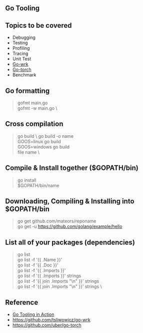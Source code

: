 ## Go Tooling

## Topics to be covered
* Debugging
* Testing
* Profiling
* Tracing
* Unit Test
* [Go-wrk](https://github.com/tsliwowicz/go-wrk)
* [Go-torch](https://github.com/uber/go-torch)
* Benchmark

## Go formatting
> gofmt main.go \
> gofmt -w main.go \

## Cross compilation
> go build \ 
> go build -o name \
> GOOS=linux go build \
> GOOS=windows go build \
> file name \

## Compile & Install together ($GOPATH/bin)
> go install \
> $GOPATH/bin/name

## Downloading, Compiling & Installing into $GOPATH/bin
> go get github.com/mateors/reponame \
> go get -u https://github.com/golang/example/hello

## List all of your packages (dependencies)
> go list \
> go list -f '{{ .Name }}' \
> go list -f '{{ .Doc }}' \
> go list -f '{{ .Imports }}' \
> go list -f '{{ .Imports }}' strings \
> go list -f '{{ join .Imports "\n" }}' strings \
> go list -f '{{ join .Imports "\n" }}' strings \



## Reference
* [Go Tooling in Action](https://www.youtube.com/watch?v=uBjoTxosSys)
* https://github.com/tsliwowicz/go-wrk
* https://github.com/uber/go-torch
